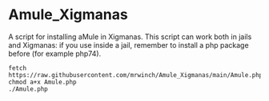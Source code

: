 # Amule_Xigmanas
A script for installing aMule in Xigmanas. This script can work both in jails and Xigmanas: if you use inside a jail, remember to install a php package before (for example php74).
```
fetch https://raw.githubusercontent.com/mrwinch/Amule_Xigmanas/main/Amule.php
chmod a+x Amule.php
./Amule.php
```
